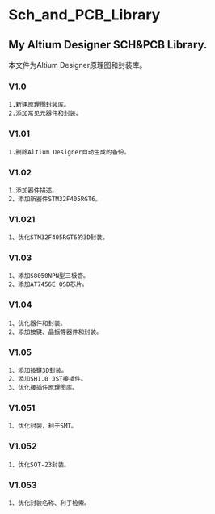 ﻿# Sch_and_PCB_Library
## My Altium Designer SCH&PCB Library. 
本文件为Altium Designer原理图和封装库。
  
### V1.0
    1.新建原理图封装库。
    2.添加常见元器件和封装。
### V1.01
    1.删除Altium Designer自动生成的备份。
### V1.02
    1.添加器件描述。
    2、添加新器件STM32F405RGT6。
### V1.021
    1、优化STM32F405RGT6的3D封装。
### V1.03
    1、添加S8050NPN型三极管。
    2、添加AT7456E OSD芯片。
### V1.04
    1、优化器件和封装。
    2、添加按键、晶振等器件和封装。
### V1.05
    1、添加按键3D封装。
    2、添加SH1.0 JST接插件。
    3、优化接插件原理图库。
### V1.051
    1、优化封装，利于SMT。
### V1.052
    1、优化SOT-23封装。
### V1.053
    1、优化封装名称、利于检索。
